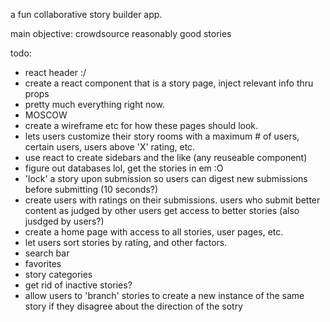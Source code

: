 a fun collaborative story builder app. 

main objective: crowdsource reasonably good stories

todo:
 - react header :/
- create a react component that is a story page, inject relevant info thru props
- pretty much everything right now.
- MOSCOW
- create a wireframe etc for how these pages should look.
- lets users customize their story rooms with a maximum # of users, certain users, users above 'X' rating, etc.
- use react to create sidebars and the like (any reuseable component)
- figure out databases lol, get the stories in em :O
- 'lock' a story upon submission so users can digest new submissions before submitting (10 seconds?)
- create users with ratings on their submissions.  users who submit better content as judged by other users get access to better stories (also jusdged by users?)
- create a home page with access to all stories, user pages, etc. 
- let users sort stories by rating, and other factors.
- search bar
- favorites
- story categories
- get rid of inactive stories?
- allow users to 'branch' stories to create a new instance of the same story if they disagree about the direction of the sotry